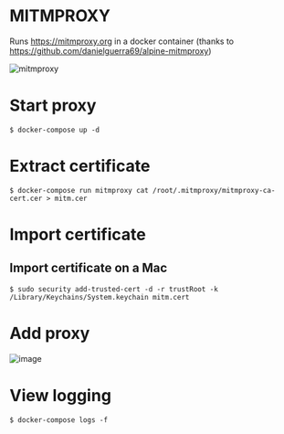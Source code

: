 # MITMPROXY
Runs https://mitmproxy.org in a docker container (thanks to https://github.com/danielguerra69/alpine-mitmproxy)

![mitmproxy](https://mitmproxy.org/images/mitmproxy.png)

# Start proxy
```
$ docker-compose up -d
```

# Extract certificate
```
$ docker-compose run mitmproxy cat /root/.mitmproxy/mitmproxy-ca-cert.cer > mitm.cer
```

# Import certificate

## Import certificate on a Mac
```
$ sudo security add-trusted-cert -d -r trustRoot -k /Library/Keychains/System.keychain mitm.cert
```

# Add proxy
![image](https://github.com/marcelmaatkamp/docker-applications/blob/master/mitmproxy/images/Schermafbeelding%202016-10-25%20om%2019.49.50.png?raw=true)

# View logging
```
$ docker-compose logs -f
```
